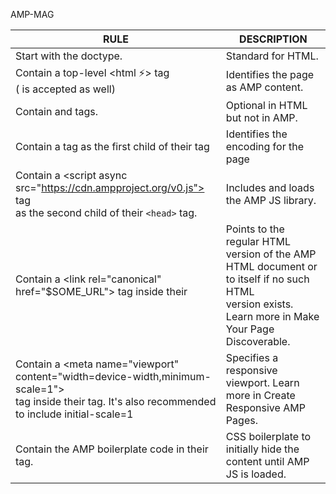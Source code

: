 AMP-MAG

|RULE                                                     	                      | DESCRIPTION                     	|
|-------------------------------------------------------------------------------------|----------------------------------------	|
| Start with the <!doctype html> doctype.                                             |  Standard for HTML.  	                | 
| Contain a top-level <html ⚡> tag <br />(<html amp> is accepted as well)            |  Identifies the page as AMP content.    |
| Contain <head> and <body> tags.                                                     | Optional in HTML but not in AMP.        |
| Contain a <meta charset="utf-8"> tag as the first child of their <head> tag    | Identifies the encoding for the page    |
| Contain a <script async <br>src="https://cdn.ampproject.org/v0.js"></script> tag<br> as the second child of their `<head>` tag.   | Includes and loads the AMP JS library.    |
|Contain a <link rel="canonical" <br>href="$SOME_URL"> tag inside their <head>  | Points to the regular HTML version of the AMP <br>  HTML document or to itself if no such HTML <br>version exists. Learn more in Make Your Page Discoverable.|
|Contain a <meta name="viewport" <br>content="width=device-width,minimum-scale=1"><br>tag inside their <head> tag. It's also recommended to include initial-scale=1 | Specifies a responsive viewport. Learn more in Create Responsive AMP Pages.|
| Contain the AMP boilerplate code in their <head> tag.  |  CSS boilerplate to initially hide the content until AMP JS is loaded. |
  
  
  
<br /><br /><br /><br /><br /><br />
  

  
  <style amp-boilerplate>body {<br>
&nbsp;&nbsp;&nbsp;&nbsp;	-webkit-animation: -amp-start 8s steps(1, end) 0s 1 normal both;<br>
&nbsp;&nbsp;&nbsp;&nbsp;	-moz-animation: -amp-start 8s steps(1, end) 0s 1 normal both;<br>
&nbsp;&nbsp;&nbsp;&nbsp;	-ms-animation: -amp-start 8s steps(1, end) 0s 1 normal both;<br>
&nbsp;&nbsp;&nbsp;&nbsp;	animation: -amp-start 8s steps(1, end) 0s 1 normal both<br>
}<br><br>

@-webkit-keyframes -amp-start {
	from {
		visibility: hidden
	}
	to {
		visibility: visible
	}
}

@-moz-keyframes -amp-start {
	from {
		visibility: hidden
	}
	to {
		visibility: visible
	}
}

@-ms-keyframes -amp-start {
	from {
		visibility: hidden
	}
	to {
		visibility: visible
	}
}

@-o-keyframes -amp-start {
	from {
		visibility: hidden
	}
	to {
		visibility: visible
	}
}

@keyframes -amp-start {
	from {
		visibility: hidden
	}
	to {
		visibility: visible
	}
}

</style>
<noscript>
  <style amp-boilerplate>body {
	-webkit-animation: none;
	-moz-animation: none;
	-ms-animation: none;
	animation: none
}
</style>
</noscript>
